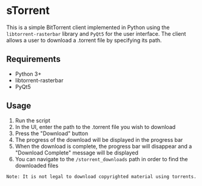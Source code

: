 # sTorrent
This is a simple BitTorrent client implemented in Python using the `libtorrent-rasterbar` library and `PyQt5` for the user interface. The client allows a user to download a .torrent file by specifying its path.

## Requirements
- Python 3+
- libtorrent-rasterbar
- PyQt5

## Usage
1. Run the script
2. In the UI, enter the path to the .torrent file you wish to download
3. Press the "Download" button
4. The progress of the download will be displayed in the progress bar
5. When the download is complete, the progress bar will disappear and a "Download Complete" message will be displayed
6. You can navigate to the `/storrent_downloads` path in order to find the downloaded files

~~~ 
Note: It is not legal to download copyrighted material using torrents.
~~~
